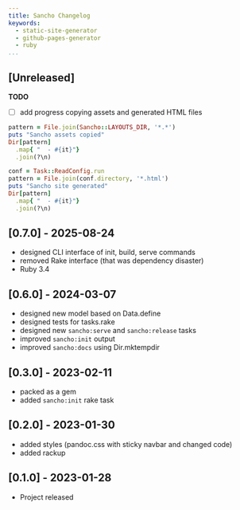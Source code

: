 ```yaml
---
title: Sancho Changelog
keywords:
  - static-site-generator
  - github-pages-generator
  - ruby
...
```


## [Unreleased]

__TODO__

- [ ] add progress copying assets and generated HTML files

```ruby
pattern = File.join(Sancho::LAYOUTS_DIR, '*.*')
puts "Sancho assets copied"
Dir[pattern]
  .map{ "  - #{it}"}
  .join(?\n)

conf = Task::ReadConfig.run
pattern = File.join(conf.directory, '*.html')
puts "Sancho site generated"
Dir[pattern]
  .map{ "  - #{it}"}
  .join(?\n)
```


## [0.7.0] - 2025-08-24

- designed CLI interface of init, build, serve commands
- removed Rake interface (that was dependency disaster)
- Ruby 3.4

## [0.6.0] - 2024-03-07

- designed new model based on Data.define
- designed tests for tasks.rake
- designed new `sancho:serve` and `sancho:release` tasks
- improved `sancho:init` output
- improved `sancho:docs` using Dir.mktempdir

## [0.3.0] - 2023-02-11

- packed as a gem
- added `sancho:init` rake task

## [0.2.0] - 2023-01-30

- added styles (pandoc.css with sticky navbar and changed code)
- added rackup

## [0.1.0] - 2023-01-28

- Project released
